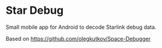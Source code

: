 # Star Debug

Small mobile app for Android to decode Starlink debug data.

Based on https://github.com/olegkutkov/Space-Debugger